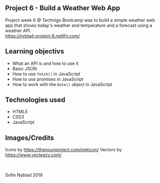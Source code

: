 ## Project 6 - Build a Weather Web App

Project week 6 @ Technigo Bootcamp was to build a simple weather web app that shows today's weather and temperature and a forecast using a weather API.<br>
https://nyblad-project-6.netlify.com/

## Learning objectivs

- What an API is and how to use it
- Basic JSON
- How to use `fetch()` in JavaScript
- How to use promises in JavaScript
- How to work with the `Date()` object in JavaScript

## Technologies used
- HTML5 <br>
- CSS3 <br>
- JavaScript

## Images/Credits
Icons by https://thenounproject.com/mikicon/
Vectors by https://www.vecteezy.com/

<br>
<br>
Sofie Nyblad 2019
